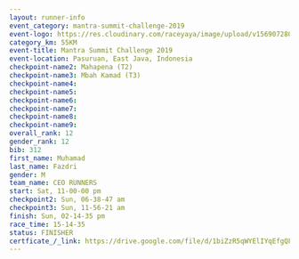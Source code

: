 ```yaml
---
layout: runner-info 
event_category: mantra-summit-challenge-2019 
event-logo: https://res.cloudinary.com/raceyaya/image/upload/v1569072809/logo/mantra-image_segrbx.jpg
category_km: 55KM 
event-title: Mantra Summit Challenge 2019 
event-location: Pasuruan, East Java, Indonesia 
checkpoint-name2: Mahapena (T2) 
checkpoint-name3: Mbah Kamad (T3) 
checkpoint-name4: 
checkpoint-name5: 
checkpoint-name6: 
checkpoint-name7: 
checkpoint-name8: 
checkpoint-name9: 
overall_rank: 12
gender_rank: 12
bib: 312
first_name: Muhamad
last_name: Fazdri
gender: M
team_name: CEO RUNNERS
start: Sat, 11-00-00 pm
checkpoint2: Sun, 06-38-47 am
checkpoint3: Sun, 11-56-21 am
finish: Sun, 02-14-35 pm
race_time: 15-14-35
status: FINISHER
certficate_/_link: https://drive.google.com/file/d/1biZzR5qWYElIYqEfgQFKnWaNVeE7MYY-/view?usp=sharing
---
```

